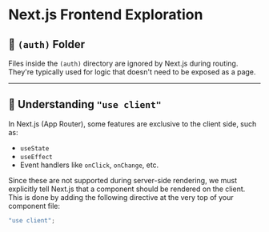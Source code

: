 # Next.js Frontend Exploration

## 📁 `(auth)` Folder
Files inside the `(auth)` directory are ignored by Next.js during routing. They're typically used for logic that doesn't need to be exposed as a page.

---

## 🧠 Understanding `"use client"`

In Next.js (App Router), some features are exclusive to the client side, such as:

- `useState`
- `useEffect`
- Event handlers like `onClick`, `onChange`, etc.

Since these are not supported during server-side rendering, we must explicitly tell Next.js that a component should be rendered on the client. This is done by adding the following directive at the very top of your component file:

```js
"use client";
